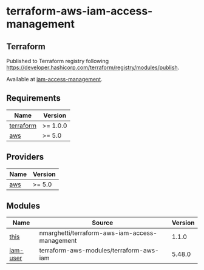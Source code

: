 # terraform-aws-iam-access-management

## Terraform

Published to Terraform registry following <https://developer.hashicorp.com/terraform/registry/modules/publish>.

Available at [iam-access-management](https://registry.terraform.io/modules/nmarghetti/iam-access-management/aws/latest).

## Requirements

| Name                                                                     | Version  |
| ------------------------------------------------------------------------ | -------- |
| <a name="requirement_terraform"></a> [terraform](#requirement_terraform) | >= 1.0.0 |
| <a name="requirement_aws"></a> [aws](#requirement_aws)                   | >= 5.0   |

## Providers

| Name                                             | Version |
| ------------------------------------------------ | ------- |
| <a name="provider_aws"></a> [aws](#provider_aws) | >= 5.0  |

## Modules

| Name                                                                                                 | Source                                         | Version |
| ---------------------------------------------------------------------------------------------------- | ---------------------------------------------- | ------- |
| <a name="module_this"></a> [this](#module_this)                                                      | nmarghetti/terraform-aws-iam-access-management | 1.1.0   |
| [iam-user](https://github.com/terraform-aws-modules/terraform-aws-iam/tree/v5.48.0/modules/iam-user) | terraform-aws-modules/terraform-aws-iam        | 5.48.0  |
